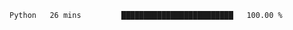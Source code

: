 <!--START_SECTION:waka-->

```txt
Python   26 mins         █████████████████████████   100.00 %
```

<!--END_SECTION:waka-->

